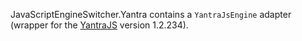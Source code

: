 JavaScriptEngineSwitcher.Yantra contains a `YantraJsEngine` adapter (wrapper for the [YantraJS](https://yantrajs.com) version 1.2.234).